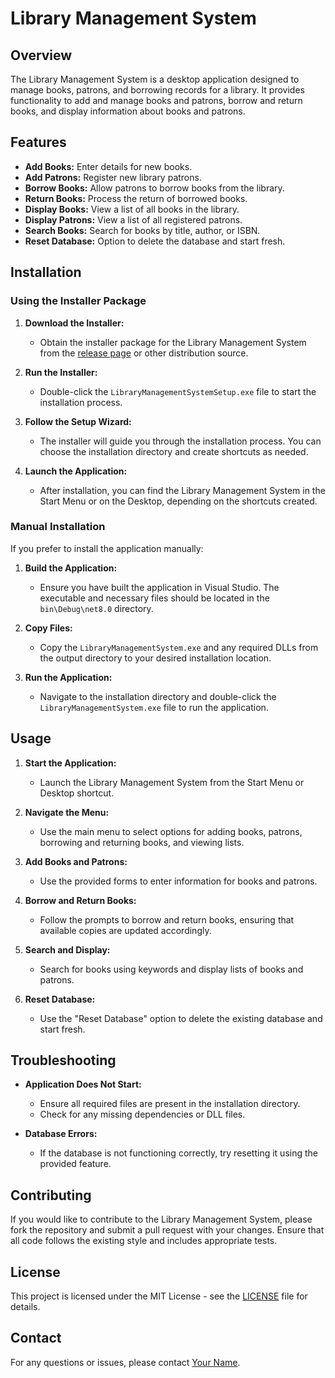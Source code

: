 # Library Management System

## Overview

The Library Management System is a desktop application designed to manage books, patrons, and borrowing records for a library. It provides functionality to add and manage books and patrons, borrow and return books, and display information about books and patrons.

## Features

- **Add Books:** Enter details for new books.
- **Add Patrons:** Register new library patrons.
- **Borrow Books:** Allow patrons to borrow books from the library.
- **Return Books:** Process the return of borrowed books.
- **Display Books:** View a list of all books in the library.
- **Display Patrons:** View a list of all registered patrons.
- **Search Books:** Search for books by title, author, or ISBN.
- **Reset Database:** Option to delete the database and start fresh.

## Installation

### Using the Installer Package

1. **Download the Installer:**

   - Obtain the installer package for the Library Management System from the [release page](#) or other distribution source.

2. **Run the Installer:**

   - Double-click the `LibraryManagementSystemSetup.exe` file to start the installation process.

3. **Follow the Setup Wizard:**

   - The installer will guide you through the installation process. You can choose the installation directory and create shortcuts as needed.

4. **Launch the Application:**

   - After installation, you can find the Library Management System in the Start Menu or on the Desktop, depending on the shortcuts created.

### Manual Installation

If you prefer to install the application manually:

1. **Build the Application:**

   - Ensure you have built the application in Visual Studio. The executable and necessary files should be located in the `bin\Debug\net8.0` directory.

2. **Copy Files:**

   - Copy the `LibraryManagementSystem.exe` and any required DLLs from the output directory to your desired installation location.

3. **Run the Application:**

   - Navigate to the installation directory and double-click the `LibraryManagementSystem.exe` file to run the application.

## Usage

1. **Start the Application:**

   - Launch the Library Management System from the Start Menu or Desktop shortcut.

2. **Navigate the Menu:**

   - Use the main menu to select options for adding books, patrons, borrowing and returning books, and viewing lists.

3. **Add Books and Patrons:**

   - Use the provided forms to enter information for books and patrons.

4. **Borrow and Return Books:**

   - Follow the prompts to borrow and return books, ensuring that available copies are updated accordingly.

5. **Search and Display:**

   - Search for books using keywords and display lists of books and patrons.

6. **Reset Database:**

   - Use the "Reset Database" option to delete the existing database and start fresh.

## Troubleshooting

- **Application Does Not Start:**
  - Ensure all required files are present in the installation directory.
  - Check for any missing dependencies or DLL files.

- **Database Errors:**
  - If the database is not functioning correctly, try resetting it using the provided feature.

## Contributing

If you would like to contribute to the Library Management System, please fork the repository and submit a pull request with your changes. Ensure that all code follows the existing style and includes appropriate tests.

## License

This project is licensed under the MIT License - see the [LICENSE](LICENSE) file for details.

## Contact

For any questions or issues, please contact [Your Name](your.email@example.com).
